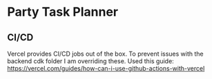 # Party Task Planner

## CI/CD

Vercel provides CI/CD jobs out of the box. To prevent issues with the backend cdk folder I am
overriding these. Used this guide: https://vercel.com/guides/how-can-i-use-github-actions-with-vercel
